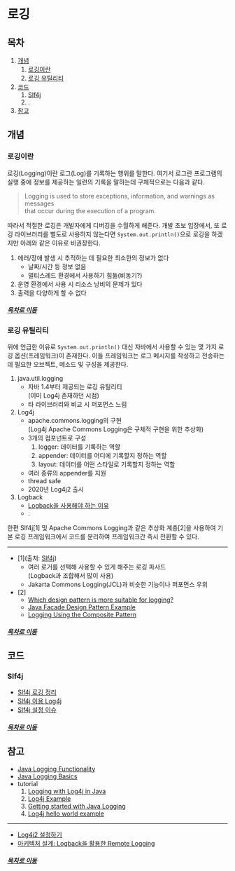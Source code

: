 로깅
=====
## 목차
1. [개념](#개념)
	1. [로깅이란](#로깅이란)
	2. [로깅 유틸리티](#로깅-유틸리티)
2. [코드](#코드)
	1. [Slf4j](#Slf4j)
	2. .
3. [참고](#참고)

## 개념
### 로깅이란
로깅(Logging)이란 로그(Log)를 기록하는 행위를 말한다. 여기서 로그란 프로그램의 실행 중에 정보를 제공하는 일련의 기록을 말하는데 구체적으로는 다음과 같다.

> Logging is used to store exceptions, information, and warnings as messages  
> that occur during the execution of a program.

따라서 적절한 로깅은 개발자에게 디버깅을 수월하게 해준다. 개발 초보 입장에서, 또 로깅 라이브러리를 별도로 사용하지 않는다면 `System.out.println()`으로 로깅을 하겠지만 아래와 같은 이유로 비권장한다.

1. 에러/장애 발생 시 추적하는 데 필요한 최소한의 정보가 없다
	* 날짜/시간 등 정보 없음
	* 멀티스레드 환경에서 사용하기 힘듦(비동기?)
2. 운영 환경에서 사용 시 리소스 낭비의 문제가 있다
3. 출력을 다양하게 할 수 없다

##### [목차로 이동](#목차)

### 로깅 유틸리티
위에 언급한 이유로 `System.out.println()` 대신 자바에서 사용할 수 있는 몇 가지 로깅 옵션(프레임워크)이 존재한다. 이들 프레임워크는 로그 메시지를 작성하고 전송하는 데 필요한 오브젝트, 메소드 및 구성을 제공한다.

1. java.util.logging
	* 자바 1.4부터 제공되는 로깅 유틸리티  
	(이미 Log4j 존재하던 시점)
	* 타 라이브러리와 비교 시 퍼포먼스 느림
2. Log4j
	* apache.commons.logging의 구현  
	(Log4j Apache Commons Logging은 구체적 구현을 위한 추상화)
	* 3개의 컴포넌트로 구성
		1. logger: 데이터를 기록하는 역할
		2. appender: 데이터를 어디에 기록할지 정하는 역할
		3. layout: 데이터를 어떤 스타일로 기록할지 정하는 역할
	* 여러 종류의 appender를 지원
	* thread safe
	* 2020년 Log4j2 출시
3. Logback
	* [Logback을 사용해야 하는 이유](https://lalwr.blogspot.com/2016/03/logback.html)
	* .

한편 Slf4j[1] 및 Apache Commons Logging과 같은 추상화 계층[2]을 사용하여 기본 로깅 프레임워크에서 코드를 분리하여 프레임워크간 즉시 전환할 수 있다. 


- - -
* [1](출처: [Slf4j](https://kwonnam.pe.kr/wiki/java/slf4j))
	* 여러 로거를 선택해 사용할 수 있게 해주는 로깅 파사드  
	(Logback과 조합해서 많이 사용)
	* Jakarta Commons Logging(JCL)과 비슷한 기능이나 퍼포먼스 우위
* [2]
	* [Which design pattern is more suitable for logging?](https://softwareengineering.stackexchange.com/questions/221490/which-design-pattern-is-more-suitable-for-logging)
	* [Java Facade Design Pattern Example](https://examples.javacodegeeks.com/core-java/java-facade-design-pattern-example/)
	* [Logging Using the Composite Pattern](https://www.codeproject.com/Articles/14824/Logging-Using-the-Composite-Pattern)

##### [목차로 이동](#목차)

## 코드
### Slf4j
* [Slf4j 로깅 정리](https://sonegy.wordpress.com/2014/05/23/how-to-slf4j/)
* [Slf4j 이용 Log4j](http://whiteship.me/?p=12162)
* [Slf4j 설정 이슈](https://blog.outsider.ne.kr/561)

##### [목차로 이동](#목차)

## 참고
* [Java Logging Functionality](https://medium.com/@TechExpertise/java-logging-functionality-103a412caa1e)
* [Java Logging Basics](https://www.loggly.com/ultimate-guide/java-logging-basics/)
* tutorial
	1. [Logging with Log4j in Java](https://dzone.com/articles/logging-with-log4j-in-java)
	2. [Log4j Example](https://www.javatpoint.com/log4j-example)
	3. [Getting started with Java Logging](https://www.logicbig.com/tutorials/core-java-tutorial/logging/getting-started.html)
	4. [Log4j hello world example](https://mkyong.com/logging/log4j-hello-world-example/)

- - -

* [Log4j2 설정하기](http://dveamer.github.io/java/Log4j2.html)
* [아키텍처 설계: Logback을 활용한 Remote Logging](http://www.nextree.co.kr/p5584/)

##### [목차로 이동](#목차)
